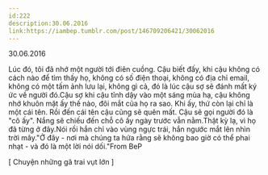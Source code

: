 ```yaml
---
id:222
description:30.06.2016
link:https://iambep.tumblr.com/post/146709206421/30062016
---
```


30.06.2016

Lúc đó, tôi đã nhớ một người tới điên cuồng. Cậu biết đấy, khi cậu không
có cách nào để tìm thấy họ, không có số điện thoại, không có địa chỉ email,
không có một tấm ảnh lưu lại, không gì cả, đó là lúc cậu sợ sẽ đánh mất
ký ức về người đó.Cậu sợ khi cậu tỉnh dậy vào một sáng mùa hạ, cậu không
nhớ khuôn mặt ấy thế nào, đôi mắt của họ ra sao. Khi ấy, thứ còn lại chỉ
là một cái tên. Rồi đến cái tên cậu cũng sẽ quên mất. Cậu sẽ gọi người đó
là "cô ấy". Nắng sẽ chiếu đến chỗ cô ấy ngày trước vẫn nằm.Thật kỳ lạ, vì
họ đã từng ở đây.Nói rồi hắn chỉ vào vùng ngực trái, hắn ngước mắt lên nhìn
trời mây."Ở đây - nơi mà chúng ta hứa rằng sẽ không bao giờ có thể phai
nhạt - và đó là một lời nói dối."From BeP

[ Chuyện những gã trai vụt lớn ]